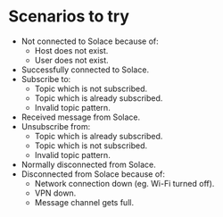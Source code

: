 # Scenarios to try

- Not connected to Solace because of:
  - Host does not exist.
  - User does not exist.
- Successfully connected to Solace.
- Subscribe to:
  - Topic which is not subscribed.
  - Topic which is already subscribed.
  - Invalid topic pattern.
- Received message from Solace.
- Unsubscribe from:
  - Topic which is already subscribed.
  - Topic which is not subscribed.
  - Invalid topic pattern.
- Normally disconnected from Solace.
- Disconnected from Solace because of:
  - Network connection down (eg. Wi-Fi turned off).
  - VPN down.
  - Message channel gets full.
